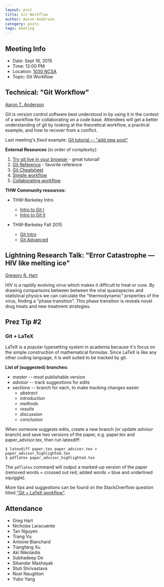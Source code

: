 ```yaml
---
layout: post
title: Git Workflow
author: Aaron Anderson
category: posts
tags: meeting 
---
```


## Meeting Info

* Date: Sept 16, 2015
* Time: 12:00 PM
* Location: [1030 NCSA][ncsa_map]
* Topic: Git Workflow

## Technical: "Git Workflow"
[Aaron T. Anderson][aarona]

Git is version control software best understood in by using it in the context of a workflow for collaborating on a code base. Attendees will get a better understanding of git by looking at the theoretical workflow, a practical example, and how to recover from a conflict.

Last meeting's *fixed* example: [Git tutorial -- "add new post"][git-tutorial]

**External Resources** (in order of complexity):

1. [Try git live in your browser][git-live] - great tutorial!
2. [Git Reference][git-ref] - favorite reference
3. [Git Cheatsheet][git-cs]
4. [Simple workflow][workflow]
5. [Collaborating workflow][workflow-colab]

**THW Community resources:**

- THW-Berkeley Intro
  - [Intro to Git I][git1]
  - [Intro to Git II][git2]

- THW-Berkeley Fall 2015 
  - [Git Intro][thw-b-intro]
  - [Git Advanced][thw-b-advanced]


## Lightning Research Talk: "Error Catastrophe — HIV like melting ice"
   [Gregory R. Hart][gregory-hart]

HIV is a rapidly evolving virus which makes it difficult to treat or cure. By drawing comparisons between between the viral quasispecies and statistical physics we can calculate the "thermodynamic" properties of the virus, finding a "phase transition". This phase transition is reveals novel drug treats and new treatment strategies.

## Prez Tip \#2

### Git + LaTeX

LaTeX is a popular typesetting system in academia because it's focus on the simple construction of mathematical formulas. Since LaTeX is like any other coding language, it is well suited to be tracked by git.  

**List of (suggested) branches:**

- *master* -- most publishable version
- *advisor* -- track *suggestions* for edits
- sections -- branch for each, to make tracking changes easier
  - *abstract*
  - *introduction*
  - *methods*
  - *results*
  - *discussion*
  - *conclusion*

When someone suggests edits, create a new branch (or update *advisor* branch) and save two versions of the paper, e.g. paper.tex and paper_advisor.tex, then run latexdiff:

    $ latexdiff paper.tex paper_advisor.tex > paper_advisor_highlighted.tex
    $ pdflatex paper_advisor_highlighted.tex

The `pdflatex` command will output a marked-up version of the paper (removed words = crossed out red; added words = blue and underlined squiggle).

More tips and suggestions can be found on the StackOverflow question titled ["Git + LaTeX workflow"][git-latex].


## Attendance

- Greg Hart
- Nicholas Laracuente
- Tan Nguyen
- Trang Vu
- Antoine Blanchard
- Tiangfang Xu
- Aki Nikolaidis
- Subhadeep De
- Sikandar Mashayak
- Stuti Shrivastava
- Noel Naughton
- Yubo Yang


[ncsa_map]: http://illinois.edu/map/view?skinId=0&ACTION=MAP&buildingId=564
[aarona]: {{site.url}}/_people/Aaron_Anderson.html
[gregory-hart]: {{site.url}}/_people/Gregory_Hart.html
[git-tutorial]: https://github.com/thehackerwithin/illinois/blob/master/git.md
[git-ref]: http://gitref.org/index.html
[git-live]: https://try.github.io/levels/1/challenges/1
[git-cs]: https://training.github.com/kit/downloads/github-git-cheat-sheet.pdf
[workflow]: https://guides.github.com/introduction/flow/index.html
[workflow-colab]: http://nvie.com/posts/a-successful-git-branching-model/
[thw-b-intro]: http://thehackerwithin.github.io/berkeley/posts/git-intro-fall-2015/
[thw-b-advanced]: http://thehackerwithin.github.io/berkeley/posts/advanced-git-fall-2015/
[git1]: https://github.com/thehackerwithin/berkeley/tree/master/git/partI
[git2]: https://github.com/thehackerwithin/berkeley/tree/master/git/partII
[git-latex]: http://stackoverflow.com/questions/6188780/git-latex-workflow
